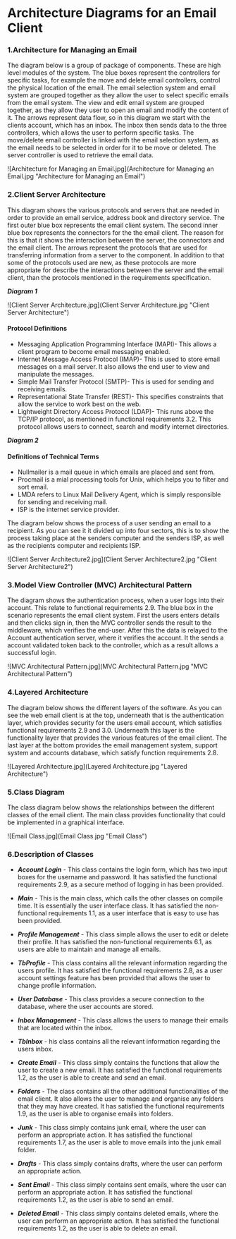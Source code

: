 # Architecture Diagrams for an Email Client 

### 1.Architecture for Managing an Email

The diagram below is a group of package of components. These are high level modules of the system.  The blue boxes represent the controllers for specific tasks, for example the move and delete email controllers, control the physical location of the email. The email selection system and email system are grouped together as they allow the user to select specific emails from the email system. The view and edit email system are grouped together, as they allow they user to open an email and modify the content of it. The arrows represent data flow, so in this diagram we start with the clients account, which has an inbox. The inbox then sends data to the three controllers, which allows the user to perform specific tasks. The move/delete email controller is linked with the email selection system, as the email needs to be selected in order for it to be move or deleted. The server controller is used to retrieve the email data. 
 
![Architecture for Managing an Email.jpg](Architecture for Managing an Email.jpg "Architecture for Managing an Email")   


### 2.Client Server Architecture 

This diagram shows the various protocols and servers that are needed in order to provide an email service, address book and directory service. The first outer blue box represents the email client system. The second inner blue box represents the connectors for the the email client. The reason for this is that it shows the interaction between the server, the connectors and the email client. The arrows represent the protocols that are used for transferring information from a server to the component. In addition to that some of the protocols used are new, as these protocols are more appropriate for describe the interactions between the server and the email client, than the protocols mentioned in the requirements specification.

     
**_Diagram 1_**

![Client Server Architecture.jpg](Client Server Architecture.jpg "Client Server Architecture") 

#### Protocol Definitions
- Messaging Application Programming Interface (MAPI)- This allows a client program to become email messaging enabled. 
- Internet Message Access Protocol (IMAP)- This is used to store email messages on a mail server. It also allows the end user to view and manipulate the messages. 
- Simple Mail Transfer Protocol (SMTP)- This is used for sending and receiving emails. 
- Representational State Transfer (REST)- This specifies constraints that allow the service to work best on the web. 
- Lightweight Directory Access Protocol (LDAP)- This runs above the TCP/IP protocol, as mentioned in functional requirements 3.2. This protocol allows users to connect, search and modify internet directories.  


**_Diagram 2_**


#### Definitions of Technical Terms
- Nullmailer is a mail queue in which emails are placed and sent from.  
- Procmail is a mial processing tools for Unix, which helps you to filter and sort email. 
- LMDA refers to Linux Mail Delivery Agent, which is simply responsible  for sending and receiving mail.
- ISP is the internet service provider.

The diagram below shows the process of a user sending an email to a recipient. As you can see it it divided up into four sectors, this is to show the process taking place at the senders computer and the senders ISP, as well as the recipients computer and recipients ISP. 
 
![Client Server Architecture2.jpg](Client Server Architecture2.jpg "Client Server Architecture2") 



### 3.Model View Controller (MVC) Architectural Pattern 

The diagram shows the authentication process, when a user logs into their account. This relate to functional requirements 2.9. The blue box in the scenario represents the email client system. First the users enters details and then clicks sign in, then the MVC controller sends the result to the middleware, which verifies the end-user. After this the data is relayed to the Account authentication server, where it verifies the account. It the sends a account validated token back to the controller, which as a result allows a successful login. 

![MVC Architectural Pattern.jpg](MVC Architectural Pattern.jpg "MVC Architectural Pattern")


### 4.Layered Architecture

The diagram below shows the different layers of the software. As you can see the web email client is at the top, underneath that is the authentication layer, which provides security for the users email account, which satisfies functional requirements 2.9 and 3.0. Underneath this layer is the functionality layer that provides the various features of the email client. The last layer at the bottom provides the email management system, support system and accounts database, which satisfy function requirements 2.8.      

![Layered Architecture.jpg](Layered Architecture.jpg "Layered Architecture")



### 5.Class Diagram


The class diagram below shows the relationships between the different classes of the email client. The main class provides functionality that could be implemented in a graphical interface.

![Email Class.jpg](Email Class.jpg "Email Class")


### 6.Description of Classes

- **_Account Login_** - This class contains the login form, which has two  input boxes for the username and password. It has satisfied the functional requirements 2.9, as a secure method of logging in has been provided. 

- **_Main_** - This is the main class, which calls the other classes on compile time. It is essentially the user interface class. It has satisfied the non-functional requirements 1.1, as a user interface that is easy to use has been provided. 

- **_Profile Management_** - This class simple allows the user to edit or delete their profile. It has satisfied the non-functional requirements 6.1, as users are able to maintain and manage all emails. 


- **_TbProfile_** - This class contains all the relevant information regarding the users profile. It has satisfied the functional requirements 2.8, as a user account settings feature has been provided that allows the user to change profile information.  

- **_User Database_** - This class provides a secure connection to the database, where the user accounts are stored. 

- **_Inbox Management_** - This class allows the users to manage their emails that are located within the inbox.

- **_TbInbox_** - his class contains all the relevant information regarding the users inbox. 

- **_Create Email_** - This class simply contains the functions that allow the user to create a new email. It has satisfied the functional requirements 1.2, as  the user is able to create and send an email.
 
- **_Folders_** - The class contains all the other additional functionalities of the email client. It also allows the user to manage and organise any folders that they may have created. It has satisfied the functional requirements 1.9, as  the user is able to organise emails into folders. 

- **_Junk_** - This class simply contains junk email, where the user can perform an appropriate action. It has satisfied the functional requirements 1.7, as  the user is able to move emails into the junk email folder. 

- **_Drafts_** - This class simply contains drafts, where the user can perform an appropriate action.

- **_Sent Email_** - This class simply contains sent emails, where the user can perform an appropriate action. It has satisfied the functional requirements 1.2, as  the user is able to send an email.

- **_Deleted Email_** - This class simply contains deleted emails, where the user can perform an appropriate action. It has satisfied the functional requirements 1.2, as  the user is able to delete an email.
